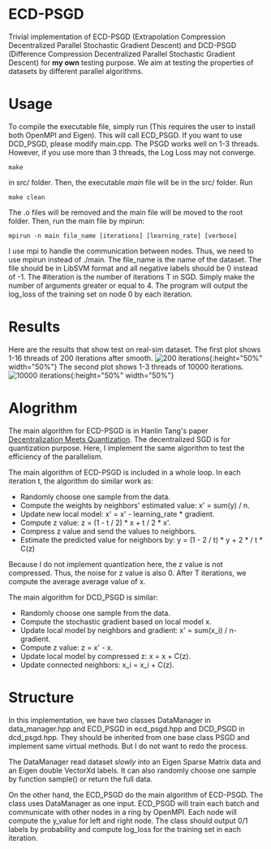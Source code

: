 # ECD-PSGD
Trivial implementation of ECD-PSGD (Extrapolation Compression Decentralized
Parallel Stochastic Gradient Descent) and DCD-PSGD (Difference Compression
Decentralized Parallel Stochastic Gradient Descent) for **my own** testing
purpose. We aim at testing the properties of datasets by different parallel
algorithms.

# Usage

To compile the executable file, simply run (This requires the user to
install both OpenMPI and Eigen). This will call ECD\_PSGD. If you want to
use DCD\_PSGD, please modify main.cpp. The PSGD works well on 1-3 threads.
However, if you use more than 3 threads, the Log Loss may not converge.

```
make
```

in src/ folder. Then, the executable *main* file will be in the src/ folder.
Run

```
make clean
```

The .o files will be removed and the main file will be moved to the root
folder. Then, run the main file by mpirun:

```
mpirun -n main file_name [iterations] [learning_rate] [verbose]
```
I use mpi to handle the communication between nodes. Thus, we need to use
mpirun instead of ./main. The file\_name is the name of the dataset. The
file should be in LibSVM format and all negative labels should be 0 instead
of -1. The #iteration is the number of iterations T in SGD. Simply make
the number of arguments greater or equal to 4. The program will output the
log\_loss of the training set on node 0 by each iteration.

# Results

Here are the results that show test on real-sim dataset. The first plot
shows 1-16 threads of 200 iterations after smooth.
![200 iterations](https://github.com/jajajag/ECD-PSGD/blob/master/results/200%20iterations.png){:height="50%" width="50%"}
The second plot shows 1-3 threads of 10000 iterations.
![10000 iterations](https://github.com/jajajag/ECD-PSGD/blob/master/results/10000%20iterations.png){:height="50%" width="50%"}

# Alogrithm
The main algorithm for ECD-PSGD is in Hanlin Tang's paper
[Decentralization Meets Quantization](https://arxiv.org/abs/1803.06443v2).
The decentralized SGD is for quantization purpose. Here, I implement the 
same algorithm to test the efficiency of the parallelism. 

The main algorithm of ECD-PSGD is included in a whole loop. In each
iteration t, the algorithm do similar work as:

* Randomly choose one sample from the data.
* Compute the weights by neighbors' estimated value: x' = sum(y) / n.
* Update new local model: x' = x' - learning\_rate * gradient.
* Compute z value: z = (1 - t / 2) * x + t / 2 * x'.
* Compress z value and send the values to neighbors.
* Estimate the predicted value for neighbors by: y = (1 - 2 / t) * y + 2 *
/ t * C(z)

Because I do not implement quantization here, the z value is not compressed.
Thus, the noise for z value is also 0. After T iterations, we compute the
average average value of x.

The main algorithm for DCD\_PSGD is similar:

* Randomly choose one sample from the data.
* Compute the stochastic gradient based on local model x.
* Update local model by neighbors and gradient: x' = sum(x\_i) / n- gradient.
* Compute z value: z = x' - x.
* Update local model by compressed z: x = x + C(z).
* Update connected neighbors: x\_i = x\_i + C(z).

# Structure

In this implementation, we have two classes DataManager in data\_manager.hpp
and ECD\_PSGD in ecd\_psgd.hpp and DCD\_PSGD in dcd\_psgd.hpp. They should
be inherited from one base class PSGD and implement same virtual methods.
But I do not want to redo the process.

The DataManager read dataset *slowly* into an Eigen Sparse Matrix data and
an Eigen double VectorXd labels. It can also randomly choose one sample by
function sample() or return the full data.

On the other hand, the ECD\_PSGD do the main algorithm of ECD-PSGD. The
class uses DataManager as one input. ECD\_PSGD will train each batch and
communicate
with other nodes in a ring by OpenMPI. Each node will compute the y\_value
for left and right node. The class should output 0/1 labels by probability
and compute log\_loss for the training set in each iteration.
